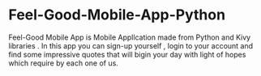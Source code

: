 # Feel-Good-Mobile-App-Python

Feel-Good Mobile App is Mobile Appllcation made from Python and Kivy libraries . In this app you can sign-up yourself , login to your account and find some impressive quotes that will bigin your day with light of hopes which require by each one of us.

